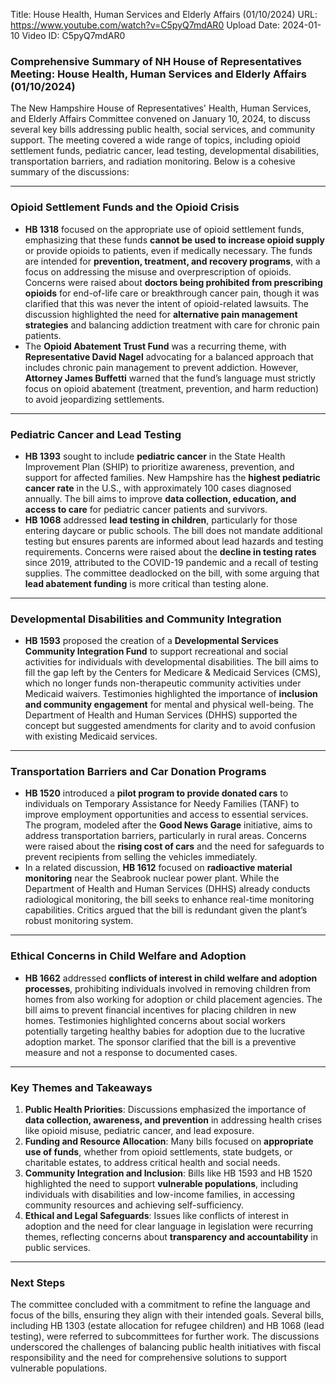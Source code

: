 Title: House Health, Human Services and Elderly Affairs (01/10/2024)
URL: https://www.youtube.com/watch?v=C5pyQ7mdAR0
Upload Date: 2024-01-10
Video ID: C5pyQ7mdAR0

### Comprehensive Summary of NH House of Representatives Meeting: House Health, Human Services and Elderly Affairs (01/10/2024)

The New Hampshire House of Representatives' Health, Human Services, and Elderly Affairs Committee convened on January 10, 2024, to discuss several key bills addressing public health, social services, and community support. The meeting covered a wide range of topics, including opioid settlement funds, pediatric cancer, lead testing, developmental disabilities, transportation barriers, and radiation monitoring. Below is a cohesive summary of the discussions:

---

### **Opioid Settlement Funds and the Opioid Crisis**
- **HB 1318** focused on the appropriate use of opioid settlement funds, emphasizing that these funds **cannot be used to increase opioid supply** or provide opioids to patients, even if medically necessary. The funds are intended for **prevention, treatment, and recovery programs**, with a focus on addressing the misuse and overprescription of opioids. Concerns were raised about **doctors being prohibited from prescribing opioids** for end-of-life care or breakthrough cancer pain, though it was clarified that this was never the intent of opioid-related lawsuits. The discussion highlighted the need for **alternative pain management strategies** and balancing addiction treatment with care for chronic pain patients.
- The **Opioid Abatement Trust Fund** was a recurring theme, with **Representative David Nagel** advocating for a balanced approach that includes chronic pain management to prevent addiction. However, **Attorney James Buffetti** warned that the fund’s language must strictly focus on opioid abatement (treatment, prevention, and harm reduction) to avoid jeopardizing settlements.

---

### **Pediatric Cancer and Lead Testing**
- **HB 1393** sought to include **pediatric cancer** in the State Health Improvement Plan (SHIP) to prioritize awareness, prevention, and support for affected families. New Hampshire has the **highest pediatric cancer rate** in the U.S., with approximately 100 cases diagnosed annually. The bill aims to improve **data collection, education, and access to care** for pediatric cancer patients and survivors.
- **HB 1068** addressed **lead testing in children**, particularly for those entering daycare or public schools. The bill does not mandate additional testing but ensures parents are informed about lead hazards and testing requirements. Concerns were raised about the **decline in testing rates** since 2019, attributed to the COVID-19 pandemic and a recall of testing supplies. The committee deadlocked on the bill, with some arguing that **lead abatement funding** is more critical than testing alone.

---

### **Developmental Disabilities and Community Integration**
- **HB 1593** proposed the creation of a **Developmental Services Community Integration Fund** to support recreational and social activities for individuals with developmental disabilities. The bill aims to fill the gap left by the Centers for Medicare & Medicaid Services (CMS), which no longer funds non-therapeutic community activities under Medicaid waivers. Testimonies highlighted the importance of **inclusion and community engagement** for mental and physical well-being. The Department of Health and Human Services (DHHS) supported the concept but suggested amendments for clarity and to avoid confusion with existing Medicaid services.

---

### **Transportation Barriers and Car Donation Programs**
- **HB 1520** introduced a **pilot program to provide donated cars** to individuals on Temporary Assistance for Needy Families (TANF) to improve employment opportunities and access to essential services. The program, modeled after the **Good News Garage** initiative, aims to address transportation barriers, particularly in rural areas. Concerns were raised about the **rising cost of cars** and the need for safeguards to prevent recipients from selling the vehicles immediately.
- In a related discussion, **HB 1612** focused on **radioactive material monitoring** near the Seabrook nuclear power plant. While the Department of Health and Human Services (DHHS) already conducts radiological monitoring, the bill seeks to enhance real-time monitoring capabilities. Critics argued that the bill is redundant given the plant’s robust monitoring system.

---

### **Ethical Concerns in Child Welfare and Adoption**
- **HB 1662** addressed **conflicts of interest in child welfare and adoption processes**, prohibiting individuals involved in removing children from homes from also working for adoption or child placement agencies. The bill aims to prevent financial incentives for placing children in new homes. Testimonies highlighted concerns about social workers potentially targeting healthy babies for adoption due to the lucrative adoption market. The sponsor clarified that the bill is a preventive measure and not a response to documented cases.

---

### **Key Themes and Takeaways**
1. **Public Health Priorities**: Discussions emphasized the importance of **data collection, awareness, and prevention** in addressing health crises like opioid misuse, pediatric cancer, and lead exposure.
2. **Funding and Resource Allocation**: Many bills focused on **appropriate use of funds**, whether from opioid settlements, state budgets, or charitable estates, to address critical health and social needs.
3. **Community Integration and Inclusion**: Bills like HB 1593 and HB 1520 highlighted the need to support **vulnerable populations**, including individuals with disabilities and low-income families, in accessing community resources and achieving self-sufficiency.
4. **Ethical and Legal Safeguards**: Issues like conflicts of interest in adoption and the need for clear language in legislation were recurring themes, reflecting concerns about **transparency and accountability** in public services.

---

### **Next Steps**
The committee concluded with a commitment to refine the language and focus of the bills, ensuring they align with their intended goals. Several bills, including HB 1303 (estate allocation for refugee children) and HB 1068 (lead testing), were referred to subcommittees for further work. The discussions underscored the challenges of balancing public health initiatives with fiscal responsibility and the need for comprehensive solutions to support vulnerable populations.
